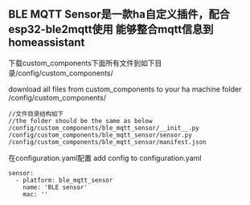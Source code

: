 BLE MQTT Sensor是一款ha自定义插件，配合esp32-ble2mqtt使用
能够整合mqtt信息到homeassistant
---

下载custom_components下面所有文件到如下目录/config/custom_components/

download all files from custom_components to your ha machine folder /config/custom_components/
```
//文件目录结构如下
//the folder should be the same as below
/config/custom_components/ble_mqtt_sensor/__init__.py
/config/custom_components/ble_mqtt_sensor/sensor.py
/config/custom_components/ble_mqtt_sensor/manifest.json
```

在configuration.yaml配置
add config to configuration.yaml
```$xslt
sensor:
  - platform: ble_mqtt_sensor
    name: 'BLE sensor'
    mac: ''
```
